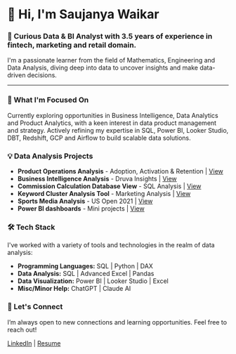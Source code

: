# 👋 Hi, I'm Saujanya Waikar
### 🚀 Curious Data & BI Analyst with 3.5 years of experience in fintech, marketing and retail domain.


I'm a passionate learner from the field of Mathematics, Engineering and Data Analysis, diving deep into data to uncover insights and make data-driven decisions.

---

### 🌱 What I'm Focused On

Currently exploring opportunities in Business Intelligence, Data Analytics and Product Analytics, with a keen interest in data product management and strategy. Actively refining my expertise in SQL, Power BI, Looker Studio, DBT, Redshift, GCP and Airflow to build scalable data solutions.


### 💡 Data Analysis Projects

- **Product Operations Analysis** - Adoption, Activation & Retention | [View](https://github.com/Saujanya5/Product-Operations-Analysis)
- **Business Intelligence Analysis** - Druva Insights | [View](https://github.com/Saujanya5/Druva-Business-Intelligence-Analysis)
- **Commission Calculation Database View** - SQL Analysis | [View](https://github.com/Saujanya5/Commission-Calculation-Database-View)
- **Keyword Cluster Analysis Tool** - Marketing Analysis | [View](https://github.com/Saujanya5/Keyword-Cluster-Analysis-Tool)
- **Sports Media Analysis** - US Open 2021 | [View](https://github.com/Saujanya5/Sports-Media-Analysis---US-Open-2021)
- **Power BI dashboards** - Mini projects | [View](https://github.com/Saujanya5/Power-BI-projects)

### 🛠 Tech Stack

I've worked with a variety of tools and technologies in the realm of data analysis:

- **Programming Languages:** SQL | Python | DAX
- **Data Analysis:**  SQL | Advanced Excel | Pandas
- **Data Visualization:** Power BI | Looker Studio | Excel
- **Misc/Minor Help:** ChatGPT | Claude AI

### 🤝 Let's Connect

I’m always open to new connections and learning opportunities. Feel free to reach out!

[LinkedIn](https://www.linkedin.com/in/saujanya-waikar/) | [Resume](https://drive.google.com/file/d/1AZ2co9vonnhD3TTuz74vm6uL9HTop_Hc/view?usp=sharing)
